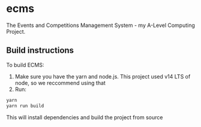 # ecms
The Events and Competitions Management System - my A-Level Computing Project.

## Build instructions
To build ECMS:
1. Make sure you have the yarn and node.js. This project used v14 LTS of node, so we reccommend using that
2. Run:
```bash
yarn
yarn run build
```
This will install dependencies and build the project from source